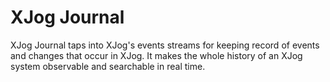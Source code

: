 # XJog Journal

XJog Journal taps into XJog's events streams for keeping record of events and 
changes that occur in XJog. It makes the whole history of an XJog system 
observable and searchable in real time.

